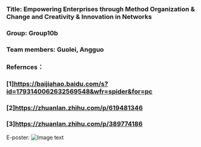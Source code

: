 ### Title: Empowering Enterprises through Method Organization & Change and Creativity & Innovation in Networks
### Group: Group10b
### Team members: Guolei, Angguo
### Refernces：
###            [1]https://baijiahao.baidu.com/s?id=1793140062632569548&wfr=spider&for=pc  
###            [2]https://zhuanlan.zhihu.com/p/619481346
###            [3]https://zhuanlan.zhihu.com/p/389774186


E-poster:
![Image text](https://github.com/137756988/workshop4_structured_innovation_angguo_sheryl-/blob/main/Pictures/E-poster%20with%20Sherly.png)
